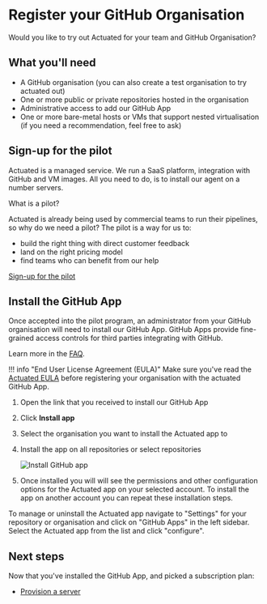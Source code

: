 # Register your GitHub Organisation

Would you like to try out Actuated for your team and GitHub Organisation?

## What you'll need

* A GitHub organisation (you can also create a test organisation to try actuated out)
* One or more public or private repositories hosted in the organisation
* Administrative access to add our GitHub App
* One or more bare-metal hosts or VMs that support nested virtualisation (if you need a recommendation, feel free to ask)

## Sign-up for the pilot

Actuated is a managed service. We run a SaaS platform, integration with GitHub and VM images. All you need to do, is to install our agent on a number servers.

What is a pilot?

Actuated is already being used by commercial teams to run their pipelines, so why do we need a pilot? The pilot is a way for us to:

* build the right thing with direct customer feedback
* land on the right pricing model
* find teams who can benefit from our help

[Sign-up for the pilot](https://forms.gle/8XmpTTWXbZwWkfqT6)

## Install the GitHub App

Once accepted into the pilot program, an administrator from your GitHub organisation will need to install our GitHub App. GitHub Apps provide fine-grained access controls for third parties integrating with GitHub.

Learn more in the [FAQ](faq.md). 

!!! info "End User License Agreement (EULA)"
    Make sure you've read the [Actuated EULA](https://github.com/self-actuated/actuated/blob/master/EULA.md) before registering your organisation with the actuated GitHub App.

1. Open the link that you received to install our GitHub App
2. Click **Install app**
3. Select the organisation you want to install the Actuated app to
4. Install the app on all repositories or select repositories

    ![Install GitHub app](/images/install_github_app.png)

5. Once installed you will will see the permissions and other configuration options for the Actuated app on your selected account. To install the app on another account you can repeat these installation steps.

To manage or uninstall the Actuated app navigate to "Settings" for your repository or organisation and click on "GitHub Apps" in the left sidebar. Select the Actuated app from the list and click "configure".

## Next steps

Now that you've installed the GitHub App, and picked a subscription plan:

* [Provision a server](/provision-server)
